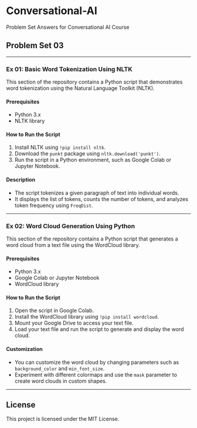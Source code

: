 # Conversational-AI
Problem Set Answers for Conversational AI Course

## Problem Set 03

---

### Ex 01: Basic Word Tokenization Using NLTK
This section of the repository contains a Python script that demonstrates word tokenization using the Natural Language Toolkit (NLTK).

#### Prerequisites
- Python 3.x
- NLTK library

#### How to Run the Script
1. Install NLTK using `!pip install nltk`.
2. Download the `punkt` package using `nltk.download('punkt')`.
3. Run the script in a Python environment, such as Google Colab or Jupyter Notebook.

#### Description
- The script tokenizes a given paragraph of text into individual words.
- It displays the list of tokens, counts the number of tokens, and analyzes token frequency using `FreqDist`.

---

### Ex 02: Word Cloud Generation Using Python
This section of the repository contains a Python script that generates a word cloud from a text file using the WordCloud library.

#### Prerequisites
- Python 3.x
- Google Colab or Jupyter Notebook
- WordCloud library

#### How to Run the Script
1. Open the script in Google Colab.
2. Install the WordCloud library using `!pip install wordcloud`.
3. Mount your Google Drive to access your text file.
4. Load your text file and run the script to generate and display the word cloud.

#### Customization
- You can customize the word cloud by changing parameters such as `background_color` and `min_font_size`.
- Experiment with different colormaps and use the `mask` parameter to create word clouds in custom shapes.

---

## License
This project is licensed under the MIT License.
